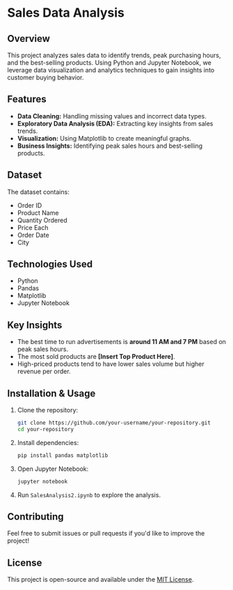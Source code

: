# Sales Data Analysis

## Overview

This project analyzes sales data to identify trends, peak purchasing hours, and the best-selling products. Using Python and Jupyter Notebook, we leverage data visualization and analytics techniques to gain insights into customer buying behavior.

## Features

- **Data Cleaning:** Handling missing values and incorrect data types.
- **Exploratory Data Analysis (EDA):** Extracting key insights from sales trends.
- **Visualization:** Using Matplotlib to create meaningful graphs.
- **Business Insights:** Identifying peak sales hours and best-selling products.

## Dataset

The dataset contains:

- Order ID
- Product Name
- Quantity Ordered
- Price Each
- Order Date
- City

## Technologies Used

- Python
- Pandas
- Matplotlib
- Jupyter Notebook

## Key Insights

- The best time to run advertisements is **around 11 AM and 7 PM** based on peak sales hours.
- The most sold products are **[Insert Top Product Here]**.
- High-priced products tend to have lower sales volume but higher revenue per order.

## Installation & Usage

1. Clone the repository:
   ```bash
   git clone https://github.com/your-username/your-repository.git
   cd your-repository
   ```
2. Install dependencies:
   ```bash
   pip install pandas matplotlib
   ```
3. Open Jupyter Notebook:
   ```bash
   jupyter notebook
   ```
4. Run `SalesAnalysis2.ipynb` to explore the analysis.

## Contributing

Feel free to submit issues or pull requests if you'd like to improve the project!

## License

This project is open-source and available under the [MIT License](LICENSE).

